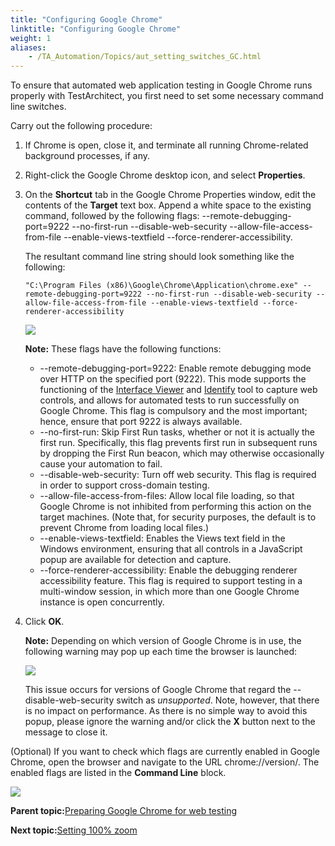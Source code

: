 ```yaml
--- 
title: "Configuring Google Chrome"
linktitle: "Configuring Google Chrome"
weight: 1
aliases: 
    - /TA_Automation/Topics/aut_setting_switches_GC.html
---
```


To ensure that automated web application testing in Google Chrome runs properly with TestArchitect, you first need to set some necessary command line switches.

Carry out the following procedure:

1.  If Chrome is open, close it, and terminate all running Chrome-related background processes, if any.

2.  Right-click the Google Chrome desktop icon, and select **Properties**.

3.  On the **Shortcut** tab in the Google Chrome Properties window, edit the contents of the **Target** text box. Append a white space to the existing command, followed by the following flags: --remote-debugging-port=9222 --no-first-run --disable-web-security --allow-file-access-from-file --enable-views-textfield --force-renderer-accessibility.

    The resultant command line string should look something like the following:

    ```
    "C:\Program Files (x86)\Google\Chrome\Application\chrome.exe" --remote-debugging-port=9222 --no-first-run --disable-web-security --allow-file-access-from-file --enable-views-textfield --force-renderer-accessibility
    ```

    ![](/images/TA_Automation/Images/ug_taextension_chrome_1.png)

    **Note:** These flags have the following functions:

    -   --remote-debugging-port=9222: Enable remote debugging mode over HTTP on the specified port \(9222\). This mode supports the functioning of the [Interface Viewer](/TA_Help/Topics/Interface_def_Viewer.html) and [Identify](/TA_Help/Topics/Interface_def_client_interface_tool_identify.html) tool to capture web controls, and allows for automated tests to run successfully on Google Chrome. This flag is compulsory and the most important; hence, ensure that port 9222 is always available.
    -   --no-first-run: Skip First Run tasks, whether or not it is actually the first run. Specifically, this flag prevents first run in subsequent runs by dropping the First Run beacon, which may otherwise occasionally cause your automation to fail.
    -   --disable-web-security: Turn off web security. This flag is required in order to support cross-domain testing.
    -   --allow-file-access-from-files: Allow local file loading, so that Google Chrome is not inhibited from performing this action on the target machines. \(Note that, for security purposes, the default is to prevent Chrome from loading local files.\)
    -   --enable-views-textfield: Enables the Views text field in the Windows environment, ensuring that all controls in a JavaScript popup are available for detection and capture.
    -   --force-renderer-accessibility: Enable the debugging renderer accessibility feature. This flag is required to support testing in a multi-window session, in which more than one Google Chrome instance is open concurrently.
4.  Click **OK**.

    **Note:** Depending on which version of Google Chrome is in use, the following warning may pop up each time the browser is launched:

    ![](/images//Images/Chrome_disable_web_security_msg.png)

    This issue occurs for versions of Google Chrome that regard the --disable-web-security switch as *unsupported*. Note, however, that there is no impact on performance. As there is no simple way to avoid this popup, please ignore the warning and/or click the **X** button next to the message to close it.


\(Optional\) If you want to check which flags are currently enabled in Google Chrome, open the browser and navigate to the URL chrome://version/. The enabled flags are listed in the **Command Line** block.

![](/images//Images/Chrome_active_flags.png)

**Parent topic:**[Preparing Google Chrome for web testing](/TA_Help/Topics/ug_preparing_Chrome.html)

**Next topic:**[Setting 100% zoom](/TA_Automation/Topics/aut_app_testing_setting_zoom_GC.html)


